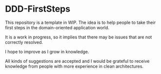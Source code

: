 # DDD-FirstSteps

This repository is a template in WIP. The idea is to help people to take their first steps in the domain-oriented application world.

It is a work in progress, so it implies that there may be issues that are not correctly resolved.

I hope to improve as I grow in knowledge.

All kinds of suggestions are accepted and I would be grateful to receive knowledge from people with more experience in clean architectures.
